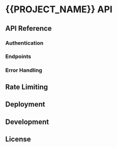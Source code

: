 # {{PROJECT_NAME}} API

<!-- qmims: Generate a concise overview (1-2 paragraphs) focused on what this service does and its primary use cases. -->

## API Reference

### Authentication

<!-- qmims: Document the authentication methods used by this API (API keys, OAuth, JWT, etc.). Include examples of how to authenticate requests. -->

### Endpoints

<!-- qmims: Document the main API endpoints, including HTTP methods, URL paths, request parameters, and response formats. Organize by resource or functionality. -->

### Error Handling

<!-- qmims: Document the error response format and common error codes returned by the API. -->

## Rate Limiting

<!-- qmims: Document any rate limiting policies for the API, including limits and how to handle rate limit errors. -->

## Deployment

<!-- qmims: Provide instructions for deploying this service, including environment setup, configuration, and any containerization details. -->

## Development

<!-- qmims: Add guidelines for local development, including how to set up a development environment, run tests, and contribute to the project. -->

## License

<!-- qmims: State the project's license. Infer from LICENSE file or default to MIT. -->
